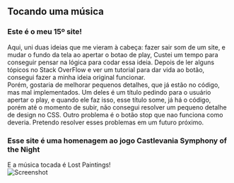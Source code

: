 ## Tocando uma música
### Este é o meu 15º site!
Aqui, uni duas ideias que me vieram à cabeça: fazer sair som de um site, e mudar o fundo da tela ao apertar o botao de play, Custei um tempo para conseguir pensar na lógica para codar essa ideia. Depois de ler alguns tópicos no Stack OverFlow e ver um tutorial para dar vida ao botão, consegui fazer a minha ideia original funcionar.
<br>
Porém, gostaria de melhorar pequenos detalhes, que já estão no código, mas mal implementados. Um deles é um título pedindo para o usuário apertar o play, e quando ele faz isso, esse título some, já há o código, porém até o momento de subir, não consegui resolver um pequeno detalhe de design no CSS. Outro problema é o botão stop que nao funciona como deveria. Pretendo resolver esses problemas em um futuro próximo.

### Esse site é uma homenagem ao jogo Castlevania Symphony of the Night
E a música tocada é Lost Paintings!
<br>
![Screenshot](https://i.imgur.com/iyeY3FD.png)